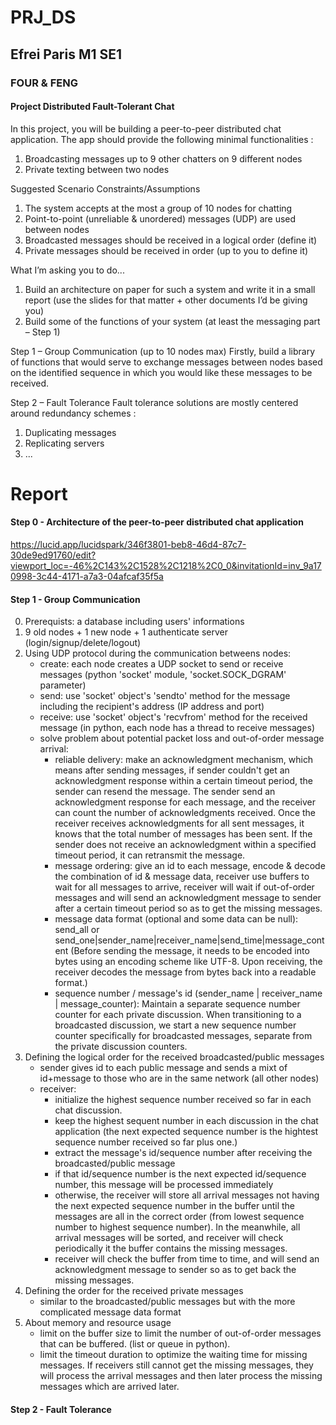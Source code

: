 # PRJ_DS
## Efrei Paris M1 SE1
### FOUR & FENG

#### Project Distributed Fault-Tolerant Chat
In this project, you will be building a peer-to-peer distributed chat application.
The app should provide the following minimal functionalities :
1. Broadcasting messages up to 9 other chatters on 9 different nodes
2. Private texting between two nodes

Suggested Scenario
Constraints/Assumptions
1. The system accepts at the most a group of 10 nodes for chatting
2. Point-to-point (unreliable & unordered) messages (UDP) are used between nodes
3. Broadcasted messages should be received in a logical order (define it)
4. Private messages should be received in order (up to you to define it)

What I’m asking you to do...
1. Build an architecture on paper for such a system and write it in a small report (use the slides for that matter + other documents I’d be giving you)
2. Build some of the functions of your system (at least the messaging part – Step 1)

Step 1 – Group Communication (up to 10 nodes max)
Firstly, build a library of functions that would serve to exchange messages between nodes based on the identified sequence in which you would like these messages to be received.

Step 2 – Fault Tolerance
Fault tolerance solutions are mostly centered around redundancy schemes :
1. Duplicating messages
2. Replicating servers
3. ...





# Report
#### Step 0 - Architecture of the peer-to-peer distributed chat application
https://lucid.app/lucidspark/346f3801-beb8-46d4-87c7-30de9ed91760/edit?viewport_loc=-46%2C143%2C1528%2C1218%2C0_0&invitationId=inv_9a170998-3c44-4171-a7a3-04afcaf35f5a 

#### Step 1 - Group Communication
0. Prerequists: a database including users' informations
1. 9 old nodes + 1 new node + 1 authenticate server (login/signup/delete/logout)
2. Using UDP protocol during the communication betweens nodes:
    - create: each node creates a UDP socket to send or receive messages (python 'socket' module, 'socket.SOCK_DGRAM' parameter)
    - send: use 'socket' object's 'sendto' method for the message including the recipient's address (IP address and port)
    - receive: use 'socket' object's 'recvfrom' method for the received message (in python, each node has a thread to receive messages)
    - solve problem about potential packet loss and out-of-order message arrival:
        - reliable delivery: make an acknowledgment mechanism, which means after sending messages, if sender couldn't get an acknowledgment response within a certain timeout period, the sender can resend the message. The sender send an acknowledgment response for each message, and the receiver can count the number of acknowledgments received. Once the receiver receives acknowledgments for all sent messages, it knows that the total number of messages has been sent. If the sender does not receive an acknowledgment within a specified timeout period, it can retransmit the message.
        - message ordering: give an id to each message, encode & decode the combination of id & message data, receiver use buffers to wait for all messages to arrive, receiver will wait if out-of-order messages and will send an acknowledgment message to sender after a certain timeout period so as to get the missing messages.
        - message data format (optional and some data can be null): send_all or send_one|sender_name|receiver_name|send_time|message_content (Before sending the message, it needs to be encoded into bytes using an encoding scheme like UTF-8. Upon receiving, the receiver decodes the message from bytes back into a readable format.)
        - sequence number / message's id (sender_name | receiver_name | message_counter): Maintain a separate sequence number counter for each private discussion. When transitioning to a broadcasted discussion, we start a new sequence number counter specifically for broadcasted messages, separate from the private discussion counters.
3. Defining the logical order for the received broadcasted/public messages
    - sender gives id to each public message and sends a mixt of id+message to those who are in the same network (all other nodes)
    - receiver:
        - initialize the highest sequence number received so far in each chat discussion.
        - keep the highest sequent number in each discussion in the chat application (the next expected sequence number is the hightest sequence number received so far plus one.)
        - extract the message's id/sequence number after receiving the broadcasted/public message
        - if that id/sequence number is the next expected id/sequence number, this message will be processed immediately
        - otherwise, the receiver will store all arrival messages not having the next expected sequence number in the buffer until the messages are all in the correct order (from lowest sequence number to highest sequence number). In the meanwhile, all arrival messages will be sorted, and receiver will check periodically it the buffer contains the missing messages.
        - receiver will check the buffer from time to time, and will send an acknowledgment message to sender so as to get back the missing messages.
4. Defining the order for the received private messages 
    - similar to the broadcasted/public messages but with the more complicated message data format
5. About memory and resource usage
    - limit on the buffer size to limit the number of out-of-order messages that can be buffered. (list or queue in python).
    - limit the timeout duration to optimize the waiting time for missing messages. If receivers still cannot get the missing messages, they will process the arrival messages and then later process the missing messages which are arrived later.

#### Step 2 - Fault Tolerance
